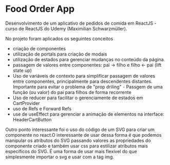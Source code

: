 # Food Order App
Desenvolvimento de um aplicativo de pedidos de comida em ReactJS - curso de ReactJS do Udemy (Maximilian Schwarzmüller).

No projeto foram aplicados os seguintes conceitos 
- criação de componentes
- utilização de portals para criação de modais
- utilização de estados para gerenciar  mudanças no conteúdo da página.
- passagem de valores entre componentes: pai -> filho e filho <- pai (lift state up)
- Uso de variáveis de contexto para simplificar passagem de valores entre componentes, principalmente para descendentes distantes. Importante para evitar o problema de "prop driling" - Passgem de uma função (ou valor) do pai para filhos de forma recorrente
- Uso de reducer para facilitar o gerenciamente de estados em CartProvider
- uso de Refs e Forward Refs
- use de useEffect para gerenciar a animação de elementos na interface: HeaderCartButton

Outro ponto interessante foi  o uso do código de um SVG para criar um componente no react.O interessante de usar dessa forma é que podemos manipular os atributos do SVG passando valores as propriedades do componente criado e também usar css para estilizar atributos mais específicos do SVG. É uma forma de usar mais flexível do que simplesmente importar o svg e usar com a tag img.



